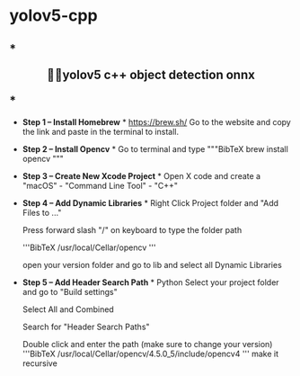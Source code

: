 # yolov5-cpp

##  * **<p align="center"> 🍅🍅yolov5 c++ object detection onnx</p>** *


* **Step 1 – Install Homebrew** *
https://brew.sh/
Go to the website and copy the link and paste in the terminal to install.
* **Step 2 – Install Opencv** *
  Go to terminal and type 
  """BibTeX
  brew install opencv
 """
* **Step 3 – Create New Xcode Project** *
  Open X code and create a "macOS" - "Command Line Tool" - "C++"
 
* **Step 4 – Add Dynamic Libraries** *
  Right Click Project folder and "Add Files to ..."
 
  Press forward slash "/" on keyboard to type the folder path
 
  '''BibTeX
  /usr/local/Cellar/opencv
 '''
 
  open your version folder and go to lib and select all Dynamic Libraries 
 
* **Step 5 – Add Header Search Path** *
Python
  Select your project folder and go to "Build settings"
 
  Select All and Combined 
 
  Search for "Header Search Paths" 
 
  Double click and enter the path (make sure to change your version)
 '''BibTeX
 /usr/local/Cellar/opencv/4.5.0_5/include/opencv4
 '''
 make it recursive
